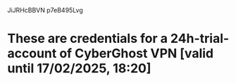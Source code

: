 JiJRHcBBVN
p7eB495Lvg
# These are credentials for a 24h-trial-account of CyberGhost VPN [valid until 17/02/2025, 18:20]
